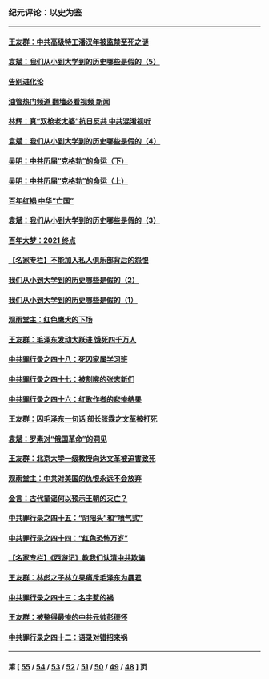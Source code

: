 ### 纪元评论：以史为鉴
---
#### [王友群：中共高级特工潘汉年被监禁至死之谜](../../pages/nsc1028/n13210760.md?09060330) 
#### [袁斌：我们从小到大学到的历史哪些是假的（5）](../../pages/nsc1028/n13209835.md?09060330) 
#### [告别进化论](../../pages/nsc1028/n13196066.md?09060330) 
#### [油管热门频道 翻墙必看视频 新闻](ok?09060330)
#### [林辉：真“双枪老太婆”抗日反共 中共混淆视听](../../pages/nsc1028/n13208826.md?09060330) 
#### [袁斌：我们从小到大学到的历史哪些是假的（4）](../../pages/nsc1028/n13204742.md?09060330) 
#### [吴明：中共历届“克格勃”的命运（下）](../../pages/nsc1028/n13200899.md?09060330) 
#### [吴明：中共历届“克格勃”的命运（上）](../../pages/nsc1028/n13198300.md?09060330) 
#### [百年红祸 中华“亡国”](../../pages/nsc1028/n13192762.md?09060330) 
#### [袁斌：我们从小到大学到的历史哪些是假的（3）](../../pages/nsc1028/n13193945.md?09060330) 
#### [百年大梦：2021 终点](../../pages/nsc1028/n13190519.md?09060330) 
#### [【名家专栏】不能加入私人俱乐部背后的怨恨](../../pages/nsc1028/n13186855.md?09060330) 
#### [我们从小到大学到的历史哪些是假的（2）](../../pages/nsc1028/n13186560.md?09060330) 
#### [我们从小到大学到的历史哪些是假的（1）](../../pages/nsc1028/n13181650.md?09060330) 
#### [观雨堂主：红色鹰犬的下场](../../pages/nsc1028/n13180822.md?09060330) 
#### [王友群：毛泽东发动大跃进 饿死四千万人](../../pages/nsc1028/n13177158.md?09060330) 
#### [中共罪行录之四十八：死囚家属学习班](../../pages/nsc1028/n13177975.md?09060330) 
#### [中共罪行录之四十七：被割喉的张志新们](../../pages/nsc1028/n13175568.md?09060330) 
#### [中共罪行录之四十六：红歌作者的悲惨结果](../../pages/nsc1028/n13172779.md?09060330) 
#### [王友群：因毛泽东一句话 部长张霖之文革被打死](../../pages/nsc1028/n13161711.md?09060330) 
#### [袁斌：罗素对“俄国革命”的洞见](../../pages/nsc1028/n13159737.md?09060330) 
#### [王友群：北京大学一级教授向达文革被迫害致死](../../pages/nsc1028/n13150966.md?09060330) 
#### [观雨堂主：中共对美国的仇恨永远不会放弃](../../pages/nsc1028/n13149032.md?09060330) 
#### [金言：古代童谣何以预示王朝的灭亡？](../../pages/nsc1028/n13148878.md?09060330) 
#### [中共罪行录之四十五：“阴阳头”和“喷气式”](../../pages/nsc1028/n13132408.md?09060330) 
#### [中共罪行录之四十四：“红色恐怖万岁”](../../pages/nsc1028/n13130302.md?09060330) 
#### [【名家专栏】《西游记》教我们认清中共欺骗](../../pages/nsc1028/n13129563.md?09060330) 
#### [王友群：林彪之子林立果痛斥毛泽东为暴君](../../pages/nsc1028/n13128622.md?09060330) 
#### [中共罪行录之四十三：名字惹的祸](../../pages/nsc1028/n13115989.md?09060330) 
#### [王友群：被整得最惨的中共元帅彭德怀](../../pages/nsc1028/n13112821.md?09060330) 
#### [中共罪行录之四十二：语录对错招来祸](../../pages/nsc1028/n13113015.md?09060330) 

---
#### 第 [ [55](./55.md?09060330) / [54](./54.md?09060330) / [53](./53.md?09060330) / [52](./52.md?09060330) / [51](./51.md?09060330) / [50](./50.md?09060330) / [49](./49.md?09060330) / [48](./48.md?09060330) ] 页
